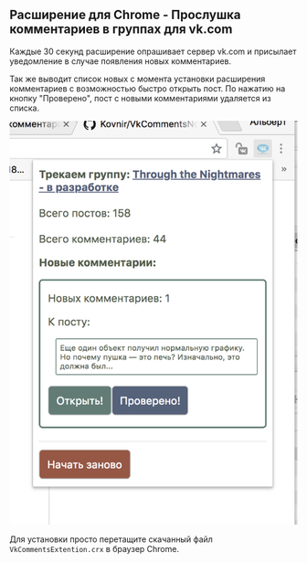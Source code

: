 ## Расширение для Chrome - Прослушка комментариев в группах для vk.com


Каждые 30 секунд расширение опрашивает сервер vk.com и присылает уведомление в случае появления новых комментариев.

Так же выводит список новых с момента установки расширения комментариев с возможностью быстро открыть пост. По нажатию на кнопку "Проверено", пост с новыми комментариями удаляется из списка.

![Example](example.png)

Для установки просто перетащите скачанный файл `VkCommentsExtention.crx` в браузер Chrome.